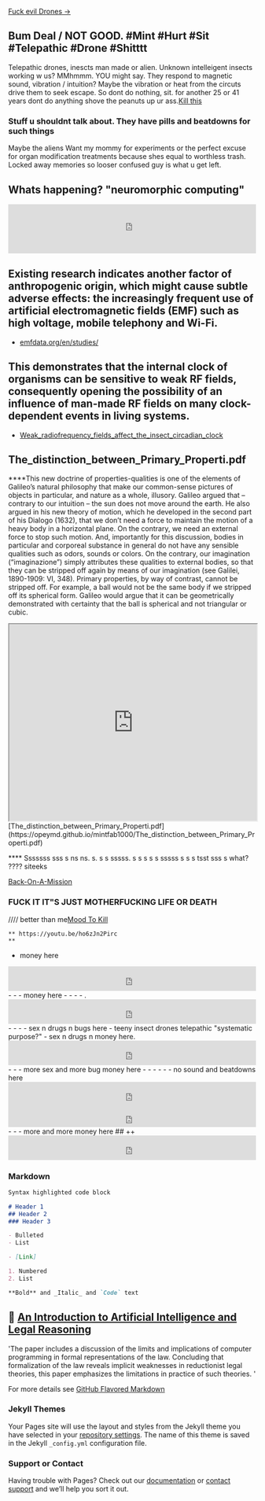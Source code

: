 [Fuck evil Drones ->](https://opeymd.github.io/drone/)

## Bum Deal / NOT GOOD. #Mint #Hurt #Sit #Telepathic #Drone #Shitttt
Telepathic drones, inescts man made or alien. Unknown intelleigent insects working w us? MMhmmm. YOU might say.
They respond to magnetic sound, vibration / intuition? Maybe the vibration or heat from the circuts drive them to seek escape. So dont do nothing, sit. for another 25 or 41 years dont do anything shove the peanuts up ur ass.[Kill this](https://github.com/opeymd/mintfab1000/edit/gh-pages/index.md)

### Stuff u shouldnt talk about. They have pills and beatdowns for such things ###
Maybe the aliens Want my mommy for experiments or the perfect excuse for organ modification treatments because shes equal to worthless trash. Locked away memories so looser confused guy is what u get left.

## Whats happening? "neuromorphic computing" ##

<iframe width="100%" height="100" src="https://www.youtube.com/embed/Qow8pIvExH4" frameborder="0" allow="accelerometer; autoplay; clipboard-write; encrypted-media; gyroscope; picture-in-picture" allowfullscreen></iframe>

## Existing research indicates another factor of anthropogenic origin, which might cause subtle adverse effects: the increasingly frequent use of artificial electromagnetic fields (EMF) such as high voltage, mobile telephony and Wi-Fi.

* [emfdata.org/en/studies/](https://www.emfdata.org/en/studies/detail&id=566)

## This demonstrates that the internal clock of organisms can be sensitive to weak RF fields, consequently opening the possibility of an influence of man-made RF fields on many clock-dependent events in living systems.

* [Weak_radiofrequency_fields_affect_the_insect_circadian_clock](https://rs.figshare.com/collections/Supplementary_material_from_Weak_radiofrequency_fields_affect_the_insect_circadian_clock_/4656158)

## The_distinction_between_Primary_Properti.pdf

****This new doctrine of properties-qualities is one of the elements of Galileo’s natural philosophy that make our common-sense pictures of objects in particular, and nature as a whole, illusory. Galileo argued that – contrary to our intuition – the sun does not move around the earth. He also argued in his new theory of motion, which he developed in the second part of his Dialogo (1632), that we don’t need a force to maintain the motion of a heavy body in a horizontal plane. On the contrary, we need an external force to stop such motion. And, importantly for this discussion, bodies in particular and corporeal substance in general do not have any sensible qualities such as odors, sounds or colors. On the contrary, our imagination (“imaginazione”) simply attributes these qualities to external bodies, so that they can be stripped off again by means of our imagination (see Galilei, 1890-1909: VI, 348). Primary properties, by way of contrast, cannot be stripped off. For example, a ball would not be the same body if we stripped off its spherical form. Galileo would argue that it can be geometrically demonstrated with certainty that the ball is spherical and not triangular or cubic.

<iframe src="https://opeymd.github.io/mintfab1000/The_distinction_between_Primary_Properti.pdf" height="400" width="100%" title="The_distinction_between_Primary_Properti.pdf"></iframe>
[The_distinction_between_Primary_Properti.pdf](https://opeymd.github.io/mintfab1000/The_distinction_between_Primary_Properti.pdf)

**** Sssssss sss s ns ns. s. s s sssss. s s s s s sssss s s s tsst sss s what? ???? siteeks

<a href="https://www.discogs.com/Cirrus-Back-On-A-Mission/master/123568">Back-On-A-Mission</a>

### FUCK IT IT"S JUST MOTHERFUCKING LIFE OR DEATH
//// better than me<a href="https://youtu.be/sy6stJLg28U" target="_blank">Mood To Kill</a>

```
** https://youtu.be/ho6zJn2Pirc
** 
```
- money here 
<iframe width="100%" height="50" src="https://www.youtube.com/embed/UiGcoaVDfIs" frameborder="0" allow="accelerometer; autoplay; clipboard-write; encrypted-media; gyroscope; picture-in-picture" allowfullscreen></iframe>
- - - money here
- - - - .
<iframe width="100%" height="50" src="https://www.youtube.com/embed/gmb5ikP3GWE" frameborder="0" allow="accelerometer; autoplay; clipboard-write; encrypted-media; gyroscope; picture-in-picture" allowfullscreen></iframe>
- - - - sex n drugs n bugs here - teeny insect drones telepathic "systematic purpose?" 
- sex n drugs n money here.
<iframe width="100%" height="50" src="https://www.youtube.com/embed/FpNkSanicMI?controls=0" frameborder="0" allow="accelerometer; autoplay; clipboard-write; encrypted-media; gyroscope; picture-in-picture" allowfullscreen></iframe>
- - - more sex and more bug money here
- - - - - - no sound and beatdowns here 
<iframe width="100%" height="50" src="https://www.youtube.com/embed/EhZFzQTBjRM" frameborder="0" allow="accelerometer; autoplay; clipboard-write; encrypted-media; gyroscope; picture-in-picture" allowfullscreen></iframe>
<br> 
<iframe style="border: 0; width: 100%; height: 42px;" src="https://bandcamp.com/EmbeddedPlayer/album=2652968343/size=small/bgcol=333333/linkcol=e99708/transparent=true/" seamless><a href="https://dubplates.techitch.com/album/plate-003">PLATE 003 by TECHNICAL ITCH</a></iframe>
- - - more and more money here 
## ++
<iframe width="100%" height="50" src="https://www.youtube.com/embed/-xHbJArCmnQ" frameborder="0" allow="accelerometer; autoplay; clipboard-write; encrypted-media; gyroscope; picture-in-picture" allowfullscreen></iframe>


### Markdown

```markdown
Syntax highlighted code block

# Header 1
## Header 2
### Header 3

- Bulleted
- List

- [Link] 

1. Numbered
2. List

**Bold** and _Italic_ and `Code` text
```
## 🤖	[An Introduction to Artificial Intelligence and Legal Reasoning](https://scholarship.richmond.edu/cgi/viewcontent.cgi?article=1228&context=jolt) 

'The paper includes a
discussion of the limits and implications of computer programming in
formal representations of the law. Concluding that formalization of the
law reveals implicit weaknesses in reductionist legal theories, this
paper emphasizes the limitations in practice of such theories. '

For more details see [GitHub Flavored Markdown](https://guides.github.com/features/mastering-markdown/)

### Jekyll Themes

Your Pages site will use the layout and styles from the Jekyll theme you have selected in your [repository settings](https://github.com/opeymd/mintfab1000/settings). The name of this theme is saved in the Jekyll `_config.yml` configuration file.

### Support or Contact

Having trouble with Pages? Check out our [documentation](https://docs.github.com/categories/github-pages-basics/) or [contact support](https://github.com/contact) and we’ll help you sort it out.
